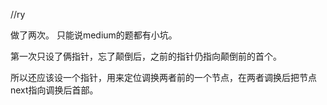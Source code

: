 //ry

做了两次。
只能说medium的题都有小坑。

第一次只设了俩指针，忘了颠倒后，之前的指针仍指向颠倒前的首个。

所以还应该设一个指针，用来定位调换两者前的一个节点，在两者调换后把节点next指向调换后首部。
